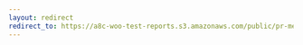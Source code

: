 ```yaml
---
layout: redirect
redirect_to: https://a8c-woo-test-reports.s3.amazonaws.com/public/pr-merge/41233/api/index.html
---
```

